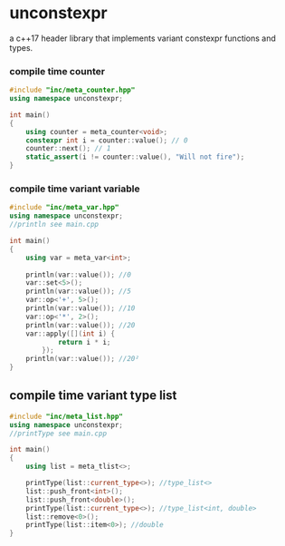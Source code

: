 # unconstexpr
a c++17 header library that implements variant constexpr functions and types.

### compile time counter
```c++
#include "inc/meta_counter.hpp"
using namespace unconstexpr;

int main()
{
    using counter = meta_counter<void>;
    constexpr int i = counter::value(); // 0
    counter::next(); // 1
    static_assert(i != counter::value(), "Will not fire");
}
```
### compile time variant variable
```c++
#include "inc/meta_var.hpp"
using namespace unconstexpr;
//println see main.cpp

int main()
{
    using var = meta_var<int>;
    
    println(var::value()); //0
    var::set<5>();
    println(var::value()); //5
    var::op<'+', 5>();
    println(var::value()); //10
    var::op<'*', 2>();
    println(var::value()); //20
    var::apply([](int i) {
            return i * i;
        });
    println(var::value()); //20²
}
```

## compile time variant type list
```c++
#include "inc/meta_list.hpp"
using namespace unconstexpr;
//printType see main.cpp

int main()
{
    using list = meta_tlist<>;

    printType(list::current_type<>); //type_list<>
    list::push_front<int>();
    list::push_front<double>();
    printType(list::current_type<>); //type_list<int, double>
    list::remove<0>();
    printType(list::item<0>); //double
}
```
